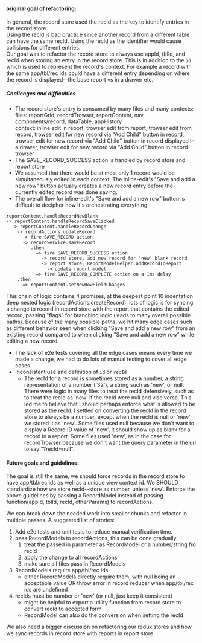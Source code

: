 
#### original goal of refactoring:
In general, the record store used the recId as the key to identify entries in the record store.  
Using the recId is bad practice since another record from a different table can have the same recId. Using the recId as the identifier would cause collisions for different entries.  
Our goal was to refactor the record store to always use appId, tblId, and recId when storing an entry in the record store. This is in addition to the `id` which is used to represent the record's context. For example a record with the same app/tbl/rec ids could have a different entry depending on where the record is displayed--the base report vs in a drawer etc.  
   
##### Challenges and difficulties
- The record store's entry is consumed by many files and many contexts:  
  files: reportGrid, recordTrowser, reportContent, nav, components/record, dataTable, appHistory  
  context: inline edit in report, trowser edit from report, trowser edit from record, trowser edit for new record via "Add Child" button in record, trowser edit for new record via "Add Child" button in record displayed in a drawer, trowser edit for new record via "Add Child" button in record trowser
- The SAVE_RECORD_SUCCESS action is handled by record store and report store
- We assumed that there would be at most only 1 record would be simultaneously edited in each context. The inline-edit's "Save and add a new row" button actually creates a new record entry before the currently edited record was done saving.
- The overall flow for inline-edit's "Save and add a new row" button is difficult to decipher how it's orchestrating everything
```
reportContent.handleRecordNewBlank
-> reportContent.handleRecordSaveClicked
  -> reportContent.handleRecordChange
    -> recordActions.updateRecord
      -> fire SAVE_RECORD action
      -> recordService.saveRecord
         .then
           => fire SAVE_RECORD_SUCCESS action
             -> record store, add new record for 'new' blank record
             -> report store, ReportModelHelper.addRecordToReport
               -> update report model
           => fire SAVE_RECORD_COMPLETE action on a 1ms delay
    .then
      => reportContent.setNewRowFieldChanges
```
This chain of logic contains 4 promises, at the deepest point 10 indentation deep nested logic (recordActions.createRecord), lots of logic is for syncing a change to record in record store with the report that contains the edited record, passing "flags" for branching logic (leads to many overall possible paths).
Because of the many possible paths, we hit many edge cases such as different behavior seen when clicking "Save and add a new row" from an existing record compared to when clicking "Save and add a new row" while editing a new record.

- The lack of e2e tests covering all the edge cases means every time we made a change, we had to do lots of manual testing to cover all edge cases.
- Inconsistent use and definition of `id` or `recId`
  - The recId for a record is sometimes stored as a number, a string representation of a number ('32'), a string such as 'new', or null.
      There were logic in many files to treat the recId defensively, such as to treat the recId as 'new' if the recId were null and vise versa. This led me to believe that I should perhaps enforce what is allowed to be stored as the recId. I settled on converting the recId in the record store to always be a number, except when the recId is null or 'new' we stored it as 'new'.
      Some files used null because we don't want to display a Record ID value of 'new', it should show up as blank for a record in a report.
      Some files used 'new', as in the case for recordTrowser because we don't want the query parameter in the url to say "?recId=null".


#### Future goals and guidelines:
The goal is still the same, we should force records in the record store to have app/tbl/rec ids as well as a unique view context id. We SHOULD standardize how we store recId--store as number, unless 'new'. Enforce the above guidelines by passing a RecordModel instead of passing function(appId, tblId, recId, otherParams) to recordActions.  

We can break down the needed work into smaller chunks and refactor in multiple passes. A suggested list of stories:
1. Add e2e tests and unit tests to reduce manual verification time.
1. pass RecordModels to recordActions, this can be done gradually
    1. treat the passed in parameter as RecordModel or a number/string fro recId
    1. apply the change to all recordActions
    1. make sure all files pass in RecordModels
1. RecordModels require app/tbl/rec ids
    * either RecordModels directly require them, with null being an acceptable value OR throw error in record reducer when app/tbl/rec ids are undefined
1. recIds must be number or 'new' (or null, just keep it consistent)
    * might be helpful to export a utility function from record store to convert recId to accepted form
    * RecordModel can also do the conversion when setting the recId

We also need a bigger discussion on refactoring our redux stores and how we sync records in record store with reports in report store
